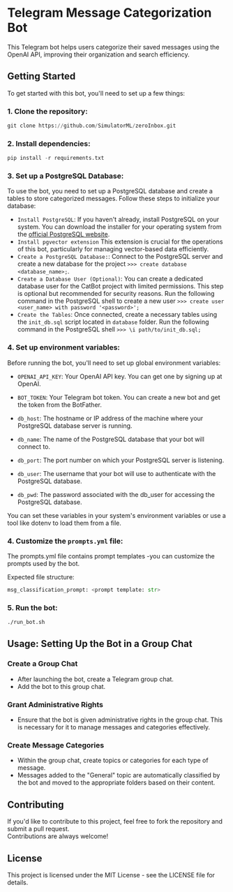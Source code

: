 # Telegram Message Categorization Bot
This Telegram bot helps users categorize their saved messages using the OpenAI API, improving their organization and search efficiency.

## Getting Started
To get started with this bot, you'll need to set up a few things:

### 1. Clone the repository:
```python
git clone https://github.com/SimulatorML/zeroInbox.git
```

### 2. Install dependencies:
```python
pip install -r requirements.txt
```

### 3. Set up a PostgreSQL Database:
To use the bot, you need to set up a PostgreSQL database and create a tables to store categorized messages. Follow these steps to initialize your database:
* `Install PostgreSQL`: If you haven't already, install PostgreSQL on your system. You can download the installer for your operating system from the [official PostgreSQL website](https://www.postgresql.org/download/).
* `Install pgvector extension` This extension is crucial for the operations of this bot, particularly for managing vector-based data efficiently.
* `Create a PostgreSQL Database:`: Connect to the PostgreSQL server and create a new database for the project `>>> create database <database_name>;`.
* `Create a Database User (Optional)`: You can create a dedicated database user for the CatBot project with limited permissions. This step is optional but recommended for security reasons. Run the following command in the PostgreSQL shell to create a new user `>>> create user <user_name> with password '<password>';`
* `Create the Tables`: Once connected, create a necessary tables using the `init_db.sql` script located in `database` folder. Run the following command in the PostgreSQL shell `>>> \i path/to/init_db.sql;`

### 4. Set up environment variables:
Before running the bot, you'll need to set up global environment variables:
* `OPENAI_API_KEY`: Your OpenAI API key. You can get one by signing up at OpenAI.

* `BOT_TOKEN`: Your Telegram bot token. You can create a new bot and get the token from the BotFather.
* `db_host`: The hostname or IP address of the machine where your
PostgreSQL database server is running.
* `db_name`: The name of the PostgreSQL database that your bot will connect to.
* `db_port`: The port number on which your PostgreSQL server is listening.
* `db_user`: The username that your bot will use to authenticate with the PostgreSQL database.
* `db_pwd`: The password associated with the db_user for accessing the PostgreSQL database.

You can set these variables in your system's environment variables or use a tool like dotenv to load them from a file.

### 4. Customize the `prompts.yml` file:
The prompts.yml file contains prompt templates -you can customize the prompts used by the bot.

Expected file structure:
```python
msg_classification_prompt: <prompt template: str>
```

### 5. Run the bot:
```bash
./run_bot.sh
```

## Usage: Setting Up the Bot in a Group Chat

### Create a Group Chat
* After launching the bot, create a Telegram group chat.
* Add the bot to this group chat.

### Grant Administrative Rights
* Ensure that the bot is given administrative rights in the group chat. This is necessary for it to manage messages and categories effectively.

### Create Message Categories
* Within the group chat, create topics or categories for each type of message.
* Messages added to the "General" topic are automatically classified by the bot and moved to the appropriate folders based on their content.

## Contributing
If you'd like to contribute to this project, feel free to fork the repository and submit a pull request.<br>
Contributions are always welcome!

## License
This project is licensed under the MIT License - see the LICENSE file for details.